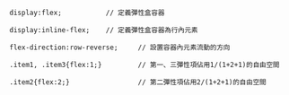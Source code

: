 ```
display:flex;			// 定義彈性盒容器
```

```
display:inline-flex;	// 定義彈性盒容器為行內元素
```

```
flex-direction:row-reverse;		// 設置容器內元素流動的方向
```

```
.item1, .item3{flex:1;}			// 第一、三彈性項佔用1/(1+2+1)的自由空間
```

```
.item2{flex:2;}					// 第二彈性項佔用2/(1+2+1)的自由空間
```